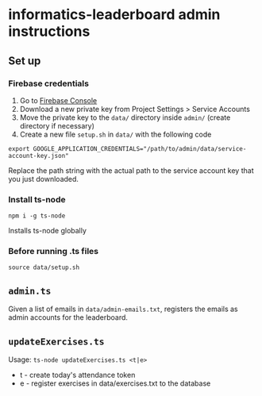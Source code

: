 # informatics-leaderboard admin instructions

## Set up

### Firebase credentials

1. Go to [Firebase Console](https://console.firebase.google.com/project/informatics-leaderboard)
2. Download a new private key from Project Settings > Service Accounts
3. Move the private key to the `data/` directory inside `admin/` (create directory if necessary)
4. Create a new file `setup.sh` in `data/` with the following code

```
export GOOGLE_APPLICATION_CREDENTIALS="/path/to/admin/data/service-account-key.json"
```

Replace the path string with the actual path to the service account key that you just downloaded.

### Install ts-node

```
npm i -g ts-node
```

Installs ts-node globally

### Before running .ts files

```
source data/setup.sh
```

## `admin.ts`

Given a list of emails in `data/admin-emails.txt`, registers the emails as admin accounts for the leaderboard.

## `updateExercises.ts`

Usage: `ts-node updateExercises.ts <t|e>`

- t - create today's attendance token
- e - register exercises in data/exercises.txt to the database
